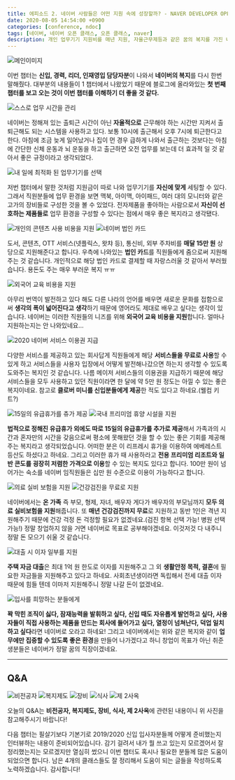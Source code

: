 ```yaml
---
title: 에피소드 2. 네이버 사람들은 어떤 지원 속에 성장할까? - NAVER DEVELOPER OPEN CLASS
date: 2020-08-05 14:54:00 +0900
categories: [conference, ndoc]
tags: [네이버, 네이버 오픈 클래스, 오픈 클래스, naver]
description: 개인 업무기기 지원비를 매년 지원, 자율근무제등과 같은 꿈의 복지를 가진 네이버... 멋있다!
---
```


![메인이미지](./images/2020-08-25-13-13-26.png)

이번 챕터는 **신입, 경력, 리더, 인재영입 담당자분**이 나와서 **네이버의 복지**를 다시 한번 말해줬다. 대부분의 내용들이 1 챕터에서 나왔었기 때문에 블로그에 올라와있는 **첫 번째 챕터를 보고 오는 것이 이번 챕터를 이해하기 더 좋을 것 같다.**

![스스로 업무 시간을 관리](./images/2020-08-25-13-13-43.png)

네이버는 정해져 있는 출퇴근 시간이 아닌 **자율적으로** 근무해야 하는 시간만 지켜서 출퇴근해도 되는 시스템을 사용하고 있다. 보통 10시에 출근해서 오후 7시에 퇴근한다고 한다. 아침에 조금 늦게 일어났거나 집이 먼 경우 급하게 나와서 출근하는 것보다는 아침에 간단한 신체 운동과 뇌 운동을 하고 출근하면 오전 업무를 보는데 더 효과적 일 것 같아서 좋은 규정이라고 생각되었다.

![내 일에 최적화 된 업무기기를 선택](./images/2020-08-25-13-13-56.png)

저번 챕터에서 말한 것처럼 지원금이 따로 나와 업무기기를 **자신에 맞게** 세팅할 수 있다. 그래서 직원분들에 업무 환경을 보면 맥북, 아이맥, 아이패드, 여러 대의 모니터와 같은 고가의 장비들로 구성한 것을 볼 수 있었다. 전자제품을 좋아하는 사람으로서 **자신이 선호하는 제품들로** 업무 환경을 구성할 수 있다는 점에서 매우 좋은 복지라고 생각됐다.

![개인의 콘텐츠 사용 비용을 지원](./images/2020-08-25-13-14-12.png) ![네이버 법인 카드](./images/2020-08-25-13-14-27.png)

도서, 콘텐츠, OTT 서비스(넷플릭스, 왓챠 등), 통신비, 외부 주차비를 **매달 15만 원** 상당으로 지원해준다고 합니다. 우측에 나와있는 **법인 카드**를 직원들에게 줌으로써 지원해주는 것 같습니다. 개인적으로 해당 법인 카드로 결제할 때 자랑스러울 것 같아서 부러웠습니다. 용돈도 주는 매우 부러운 복지 ㅠㅠ

![외국어 교육 비용을 지원](./images/2020-08-25-13-14-38.png)

아무리 번역이 발전하고 있다 해도 다른 나라의 언어를 배우면 새로운 문화를 접함으로써 **생각의 폭이 넓어진다고** **생각**하기 때문에 영어라도 제대로 배우고 싶다는 생각이 있습니다. 네이버는 이러한 직원들의 니즈를 위해 **외국어 교육 비용을 지원**합니다. 얼마나 지원하는지는 안 나와있네요...

![2020 네이버 서비스 이용권 지급](./images/2020-08-25-13-14-53.png)

다양한 서비스를 제공하고 있는 회사답게 직원들에게 해당 **서비스들을 무료로 사용**할 수 있게 하고 서비스들을 사용자 입장에서 어떻게 발전해나갔으면 하는지 생각할 수 있도록 도와주는 복지인 것 같습니다. 나름 메이저 서비스들의 이용권을 지급하기 때문에 해당 서비스들을 모두 사용하고 있던 직원이라면 한 달에 약 5만 원 정도는 아낄 수 있는 좋은 복지이네요. 참고로 **클로버 미니를 신입분들에게 제공**한 적도 있다고 하네요.(웰컴 키트?)

![15일의 유급휴가를 츄가 제공](./images/2020-08-25-13-15-13.png) ![국내 프리미엄 휴양 시설을 지원](./images/2020-08-25-13-15-25.png)

**법적으로 정해진 유급휴가 외에도 따로 15일의 유급휴가를 추가로 제공**해서 가족과의 시간과 혼자만의 시간을 갖음으로써 평소에 못해왔던 것을 할 수 있는 좋은 기회를 제공해주는 복지라고 생각되었습니다. 어떠한 분은 이 리프레시 휴가을 이용하여 에베레스트 등산도 하셨다고 하네요. 그리고 이러한 휴가 때 사용하라고 **전용 프리미엄 리조트와 일반 콘도를 굉장히 저렴한 가격으로 이용**할 수 있는 복지도 있다고 합니다. 100만 원이 넘어가는 숙소를 네이버 임직원들은 십만 원 수준으로 이용이 가능하다고 합니다.

![의료 실비 보험을 지원](./images/2020-08-25-13-15-38.png) ![건강검진을 무료로 지원](./images/2020-08-25-13-15-47.png)

네이버에서는 **온 가족** 즉 부모, 형제, 자녀, 배우자 게다가 배우자의 부모님까지 **모두 의료 실비보험을 지원**해줍니다. 또 **매년 건강검진까지 무료**로 지원하고 동반 1인은 격년 지원해주기 때문에 건강 걱정 돈 걱정할 필요가 없겠네요.(검진 항복 선택 가능! 병원 선택 가능!) 정말 창업하지 않을 거면 네이버로 목표로 공부해야겠네요. 이것저것 다 내주니 정말 돈 모으기 쉬울 것 같습니다.

![대출 시 이자 일부를 지원](./images/2020-08-25-13-16-00.png)

**주택 자금 대출**은 최대 1억 원 한도로 이자를 지원해주고 그 외 **생활안정 목적, 결혼**에 필요한 자금들을 지원해주고 있다고 하네요. 사회초년생이라면 독립해서 전세 대출 이자 때문에 힘들 텐데 이마저 지원해주니 정말 나갈 돈이 없겠네요.

![입사를 희망하는 분들에게](./images/2020-08-25-13-16-19.png)

**꽉 막힌 조직이 싫다, 잠재능력을 발휘하고 싶다, 신입 때도 자유롭게 발언하고 싶다, 사용자들이 직접 사용하는 제품을 만드는 회사에 들어가고 싶다, 열정이 넘쳐난다, 덕업 일치하고 싶다**라면 네이버로 오라고 하네요! 그리고 네이버에서는 위와 같은 복지와 같이 **업무에만 집중할 수 있도록 좋은 환경**을 만들어 나가겠다고 하니 창업이 목표가 아닌 취준생분들은 네이버가 정말 꿈의 직장이겠네요.

---

## Q&A

![비전공자](./images/2020-08-25-13-37-45.png) ![복지제도](./images/2020-08-25-13-38-48.png) ![장비](./images/2020-08-25-13-39-02.png) ![식사](./images/2020-08-25-13-39-13.png) ![제 2사옥](./images/2020-08-25-13-39-29.png)

오늘의 Q&A는 **비전공자, 복지제도, 장비, 식사, 제 2사옥**에 관련된 내용이니 위 사진을 참고해주시기 바랍니다!

다음 챕터는 필살기보다 기본기로 2019/2020 신입 입사자분들께 어떻게 준비했는지 인터뷰하는 내용이 준비되어있습니다. 감기 걸려서 내가 뭘 쓰고 있는지 모르겠어서 잘 정리했는지는 모르겠지만 열심히 썼으니 이번 챕터도 혹시나 필요한 분들께 많은 도움이 되었으면 합니다. 남은 4개의 클래스들도 잘 정리해서 도움이 되는 글들을 작성하도록 노력하겠습니다. 감사합니다!
